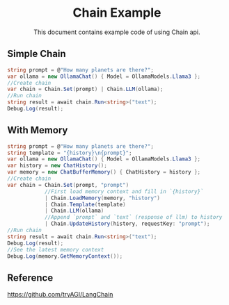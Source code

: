 <div align="center">

# Chain Example


This document contains example code of using Chain api.


</div>

## Simple Chain
```C#
string prompt = @"How many planets are there?";
var ollama = new OllamaChat() { Model = OllamaModels.Llama3 };
//Create chain
var chain = Chain.Set(prompt) | Chain.LLM(ollama);
//Run chain
string result = await chain.Run<string>("text");
Debug.Log(result);
```

## With Memory
```C#
string prompt = @"How many planets are there?";
string template = "{history}\n{prompt}";
var ollama = new OllamaChat() { Model = OllamaModels.Llama3 };
var history = new ChatHistory();
var memory = new ChatBufferMemory() { ChatHistory = history };
//Create chain
var chain = Chain.Set(prompt, "prompt")
            //First load memory context and fill in `{history}`
            | Chain.LoadMemory(memory, "history")
            | Chain.Template(template)
            | Chain.LLM(ollama)
            //Append `prompt` and `text` (response of llm) to history
            | Chain.UpdateHistory(history, requestKey: "prompt");
//Run chain
string result = await chain.Run<string>("text");
Debug.Log(result);
//See the latest memory context
Debug.Log(memory.GetMemoryContext());
```

## Reference
https://github.com/tryAGI/LangChain